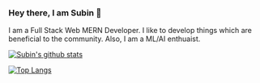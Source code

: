 ### Hey there, I am Subin 👋
I am a Full Stack Web MERN Developer. 
I like to develop things which are beneficial to the community.
Also, I am a ML/AI enthuaist.


[![Subin's github stats](https://github-readme-stats.vercel.app/api?username=subinsk)](https://github.com/subinsk/github-readme-stats)

[![Top Langs](https://github-readme-stats.vercel.app/api/top-langs/?username=subinsk&layout=compact)](https://github.com/subinsk/github-readme-stats)


